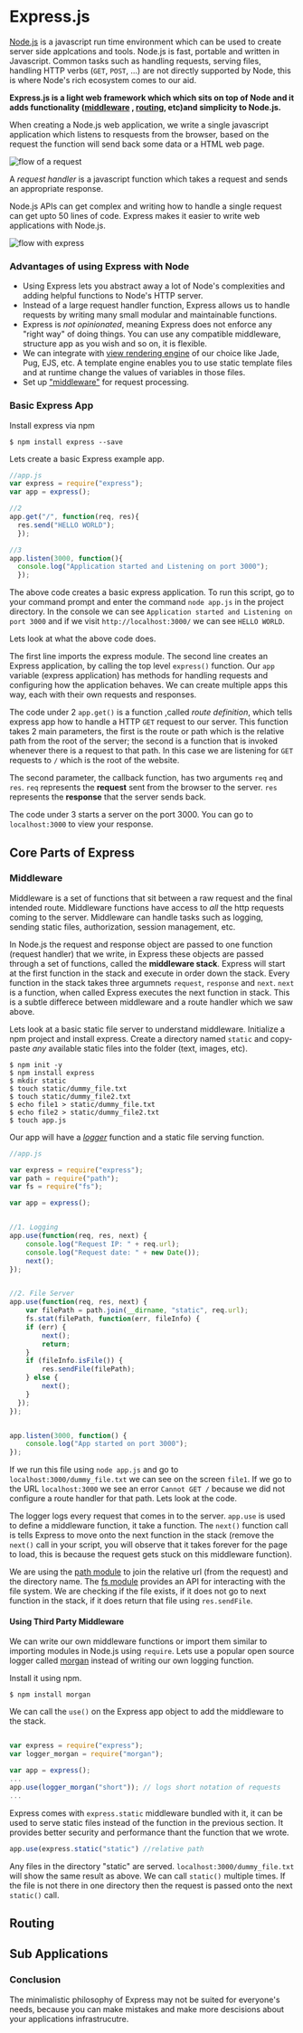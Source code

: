 # Express.js

[Node.js]() is a javascript run time environment which can be used to create server side applcations and tools. Node.js is fast, portable and written in Javascript. Common tasks such as handling requests, serving files, handling HTTP verbs (`GET`, `POST`, ...) are not directly supported by Node, this is where Node's rich ecosystem comes to our aid. 

**Express.js is a light web framework which which sits on top of Node and it adds functionality ([middleware]() , [routing](), etc)and simplicity to Node.js.**

When creating a Node.js web application, we write a single javascript application which listens to resquests from the browser, based on the request the function will send back some data or a HTML web page. 

![flow of a request](node.png)

A *request handler* is a javascript function which takes a request and sends an appropriate response. 

Node.js APIs can get complex and writing how to handle a single request can get upto 50 lines of code. Express makes it easier to write web applications with Node.js.

![flow with express](express.png)

### Advantages of using Express with Node

- Using Express lets you abstract away a lot of Node's complexities and adding helpful functions to Node's HTTP server. 
- Instead of a large request handler function, Express allows us to handle requests by writing many small modular and maintainable functions. 
- Express is *not opinionated*, meaning Express does not enforce any "right way" of doing things. You can use any compatible middleware, structure app as you wish and so on, it is flexible. 
- We can integrate with [view rendering engine](https://www.digitalocean.com/community/tutorials/nodejs-express-template-engines) of our choice like Jade, Pug, EJS, etc. A template engine enables you to use static template files and at runtime change the values of variables in those files. 
- Set up ["middleware"](https://expressjs.com/en/guide/using-middleware.html) for request processing. 

### Basic Express App

Install express via npm

    $ npm install express --save

Lets create a basic Express example app. 

```javascript
//app.js
var express = require("express");
var app = express();

//2
app.get("/", function(req, res){
  res.send("HELLO WORLD");
  });

//3
app.listen(3000, function(){
  console.log("Application started and Listening on port 3000");
  });
```

The above code creates a basic express application. To run this script, go to your command prompt and enter the command `node app.js` in the project directory. In the console we can see `Application started and Listening on port 3000` and if we visit `http://localhost:3000/` we can see `HELLO WORLD`. 

Lets look at what the above code does. 

The first line imports the express module. The second line creates an Express application, by calling the top level `express()` function. Our `app` variable (express application) has methods for handling requests and configuring how the application behaves. We can create multiple apps this way, each with their own requests and responses.

The code under 2 `app.get()` is a function ,called *route definition*, which tells express app how to handle a HTTP `GET` request to our server. This function takes 2 main parameters, the first is the route or path which is the relative path from the root of the server; the second is a function that is invoked whenever there is a request to that path. In this case we are listening for `GET` requests to `/` which is the root of the website. 

The second parameter, the callback function, has two arguments `req` and `res`. `req` represents the **request** sent from the browser to the server. `res` represents the **response** that the server sends back. 

The code under 3 starts a server on the port 3000. You can go to `localhost:3000` to view your response. 

## Core Parts of Express

### Middleware

Middleware is a set of functions that sit between a raw request and the final intended route. Middleware functions have access to *all* the http requests coming to the server. Middleware can handle tasks such as logging, sending static files, authorization, session management, etc.  

In Node.js the request and response object are passed to one function (request handler) that we write, in Express these objects are passed through a set of functions, called the **middleware stack**. Express will start at the first function in the stack and execute in order down the stack. Every function in the stack takes three argumnets `request`, `response` and `next`. `next` is a function, when called Express executes the next function in stack. This is a subtle differece between middleware and a route handler which we saw above. 

Lets look at a basic static file server to understand middleware. Initialize a npm project and install express. Create a directory named `static` and copy-paste *any* available static files into the folder (text, images, etc). 

```
$ npm init -y
$ npm install express
$ mkdir static
$ touch static/dummy_file.txt
$ touch static/dummy_file2.txt
$ echo file1 > static/dummy_file.txt
$ echo file2 > static/dummy_file2.txt
$ touch app.js
```

Our app will have a [*logger*](https://en.wikipedia.org/wiki/Log_file) function and a static file serving function. 


```javascript
//app.js

var express = require("express");
var path = require("path");
var fs = require("fs");

var app = express();


//1. Logging
app.use(function(req, res, next) {
    console.log("Request IP: " + req.url);
    console.log("Request date: " + new Date());
    next();
});


//2. File Server
app.use(function(req, res, next) {
    var filePath = path.join(__dirname, "static", req.url);
    fs.stat(filePath, function(err, fileInfo) {
    if (err) {
        next();
        return;
    }
    if (fileInfo.isFile()) {
        res.sendFile(filePath);
    } else {
        next();
    }
  });
});


app.listen(3000, function() {
    console.log("App started on port 3000");
});

```

If we run this file using `node app.js` and go to `localhost:3000/dummy_file.txt` we can see on the screen `file1`. If we go to the URL `localhost:3000` we see an error `Cannot GET /` because we did not configure a route handler for that path. Lets look at the code.

The logger logs every request that comes in to the server. `app.use` is used to define a middleware function, it take a function. The `next()` function call is tells Express to move onto the next function in the stack (remove the `next()` call in your script, you will observe that it takes forever for the page to load, this is because the request gets stuck on this middleware function). 

We are using the [path module](https://nodejs.org/api/path.html) to join the relative url (from the request) and the directory name. The [fs module](https://nodejs.org/api/fs.html) provides an API for interacting with the file system. We are checking if the file exists, if it does not go to next function in the stack, if it does return that file using `res.sendFile`. 


#### Using Third Party Middleware

We can write our own middleware functions or import them similar to importing modules in Node.js using `require`. Lets use a popular open source logger called [morgan](http://expressjs.com/en/resources/middleware/morgan.html) instead of writing our own logging function. 

Install it using npm.

`$ npm install morgan`

We can call the `use()` on the Express app object to add the middleware to the stack.

```javascript

var express = require("express");
var logger_morgan = require("morgan");

var app = express();
...
app.use(logger_morgan("short")); // logs short notation of requests
...
```

Express comes with `express.static` middleware bundled with it, it can be used to serve static files instead of the function in the previous section. It provides better security and performance thant the function that we wrote. 

```javascript
app.use(express.static("static") //relative path
```

Any files in the directory "static" are served. `localhost:3000/dummy_file.txt` will show the same result as above. We can call `static()` multiple times. If the file is not there in one directory then the request is passed onto the next `static()` call. 

## Routing




## Sub Applications




### Conclusion 
The minimalistic philosophy of Express may not be suited for everyone's needs, because you can make mistakes and make more descisions about your applications infrastrucutre. 
